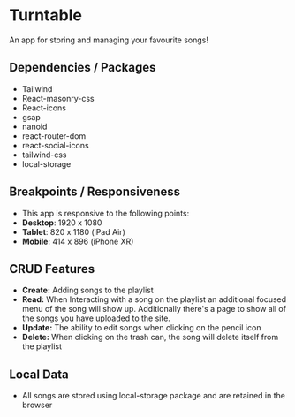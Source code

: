 # Turntable
An app for storing and managing your favourite songs!

## Dependencies / Packages
- Tailwind
- React-masonry-css
- React-icons
- gsap
- nanoid
- react-router-dom
- react-social-icons
- tailwind-css
- local-storage

## Breakpoints / Responsiveness
- This app is responsive to the following points: 
- **Desktop**: 1920 x 1080
- **Tablet**: 820 x 1180 (iPad Air)
- **Mobile**: 414 x 896 (iPhone XR)

## CRUD Features
- **Create:** Adding songs to the playlist
- **Read:** When Interacting with a song on the playlist an additional focused menu of the song will show up. Additionally there's a page to show all of the songs you have uploaded to the site.
- **Update:** The ability to edit songs when clicking on the pencil icon
- **Delete:** When clicking on the trash can, the song will delete itself from the playlist

## Local Data
- All songs are stored using local-storage package and are retained in the browser
